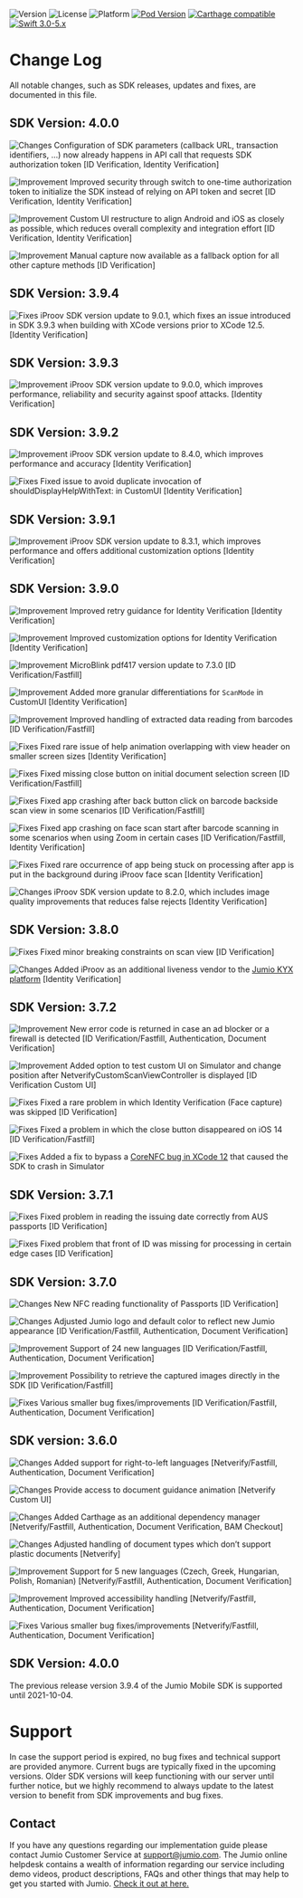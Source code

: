 ![Version](https://img.shields.io/github/v/release/Jumio/Mobile-SDK-IOS?style=flat)
![License](https://img.shields.io/cocoapods/l/JumioMobileSDK.svg?style=flat)
![Platform](https://img.shields.io/cocoapods/p/JumioMobileSDK.svg?style=flat)
[![Pod Version](https://img.shields.io/cocoapods/v/JumioMobileSDK.svg?style=flat)](https://cocoapods.org/pods/JumioMobileSDK)
[![Carthage compatible](https://img.shields.io/badge/Carthage-compatible-4BC51D.svg?style=flat)](https://github.com/Carthage/Carthage)
[![Swift 3.0-5.x](http://img.shields.io/badge/Swift-3.x,%204.x%20&%205.x-orange.svg?style=flat)](https://swift.org/)

# Change Log
All notable changes, such as SDK releases, updates and fixes, are documented in this file.

## SDK Version: __4.0.0__
![Changes](https://img.shields.io/badge/Change-blue) Configuration of SDK parameters (callback URL, transaction identifiers, ...) now already happens in API call that requests SDK authorization token [ID Verification, Identity Verification]

![Improvement](https://img.shields.io/badge/Improvement-green) Improved security through switch to one-time authorization token to initialize the SDK instead of relying on API token and secret [ID Verification, Identity Verification]

![Improvement](https://img.shields.io/badge/Improvement-green) Custom UI restructure to align Android and iOS as closely as possible, which reduces overall complexity and integration effort [ID Verification, Identity Verification]

![Improvement](https://img.shields.io/badge/Improvement-green) Manual capture now available as a fallback option for all other capture methods [ID Verification]

## SDK Version: __3.9.4__
![Fixes](https://img.shields.io/badge/Fix-success) iProov SDK version update to 9.0.1, which fixes an issue introduced in SDK 3.9.3 when building with XCode versions prior to XCode 12.5. [Identity Verification]

## SDK Version: __3.9.3__
![Improvement](https://img.shields.io/badge/Improvement-green) iProov SDK version update to 9.0.0, which improves performance, reliability and security against spoof attacks. [Identity Verification]

## SDK Version: __3.9.2__
![Improvement](https://img.shields.io/badge/Improvement-green) iProov SDK version update to 8.4.0, which improves performance and accuracy [Identity Verification]

![Fixes](https://img.shields.io/badge/Fix-success) Fixed issue to avoid duplicate invocation of shouldDisplayHelpWithText: in CustomUI [Identity Verification]

## SDK Version: __3.9.1__
![Improvement](https://img.shields.io/badge/Improvement-green) iProov SDK version update to 8.3.1, which improves performance and offers additional customization options [Identity Verification]

## SDK Version: __3.9.0__
![Improvement](https://img.shields.io/badge/Improvement-green) Improved retry guidance for Identity Verification [Identity Verification]

![Improvement](https://img.shields.io/badge/Improvement-green) Improved customization options for Identity Verification [Identity Verification]

![Improvement](https://img.shields.io/badge/Improvement-green) MicroBlink pdf417 version update to 7.3.0 [ID Verification/Fastfill]

![Improvement](https://img.shields.io/badge/Improvement-green) Added more granular differentiations for `ScanMode` in CustomUI [Identity Verification]

![Improvement](https://img.shields.io/badge/Improvement-green) Improved handling of extracted data reading from barcodes [ID Verification/Fastfill]

![Fixes](https://img.shields.io/badge/Fix-success) Fixed rare issue of help animation overlapping with view header on smaller screen sizes [Identity Verification]

![Fixes](https://img.shields.io/badge/Fix-success) Fixed missing close button on initial document selection screen [ID Verification/Fastfill]

![Fixes](https://img.shields.io/badge/Fix-success) Fixed app crashing after back button click on barcode backside scan view in some scenarios [ID Verification/Fastfill]

![Fixes](https://img.shields.io/badge/Fix-success) Fixed app crashing on face scan start after barcode scanning in some scenarios when using Zoom in certain cases [ID Verification/Fastfill, Identity Verification]

![Fixes](https://img.shields.io/badge/Fix-success) Fixed rare occurrence of app being stuck on processing after app is put in the background during iProov face scan [Identity Verification]

![Changes](https://img.shields.io/badge/Change-blue) iProov SDK version update to 8.2.0, which includes image quality improvements that reduces false rejects [Identity Verification]

## SDK Version: __3.8.0__
![Fixes](https://img.shields.io/badge/Fix-success) Fixed minor breaking constraints on scan view [ID Verification]

![Changes](https://img.shields.io/badge/Change-blue) Added iProov as an additional liveness vendor to the [Jumio KYX platform](https://www.jumio.com/kyx/) [Identity Verification]

## SDK Version: __3.7.2__
![Improvement](https://img.shields.io/badge/Improvement-green) New error code is returned in case an ad blocker or a firewall is detected [ID Verification/Fastfill, Authentication, Document Verification]

![Improvement](https://img.shields.io/badge/Improvement-green) Added option to test custom UI on Simulator and change position after NetverifyCustomScanViewController is displayed [ID Verification Custom UI]

![Fixes](https://img.shields.io/badge/Fix-success) Fixed a rare problem in which Identity Verification (Face capture) was skipped [ID Verification]

![Fixes](https://img.shields.io/badge/Fix-success) Fixed a problem in which the close button disappeared on iOS 14 [ID Verification/Fastfill]

![Fixes](https://img.shields.io/badge/Fix-success) Added a fix to bypass a [CoreNFC bug in XCode 12](https://developer.apple.com/documentation/xcode-release-notes/xcode-12_2-release-notes) that caused the SDK to crash in Simulator


## SDK Version: __3.7.1__
![Fixes](https://img.shields.io/badge/Fix-success) Fixed problem in reading the issuing date correctly from AUS passports [ID Verification]

![Fixes](https://img.shields.io/badge/Fix-success) Fixed problem that front of ID was missing for processing in certain edge cases [ID Verification]

## SDK Version: __3.7.0__
![Changes](https://img.shields.io/badge/Change-blue) New NFC reading functionality of Passports [ID Verification]

![Changes](https://img.shields.io/badge/Change-blue) Adjusted Jumio logo and default color to reflect new Jumio appearance [ID Verification/Fastfill, Authentication, Document Verification]

![Improvement](https://img.shields.io/badge/Improvement-green) Support of 24 new languages [ID Verification/Fastfill, Authentication, Document Verification]

![Improvement](https://img.shields.io/badge/Improvement-green) Possibility to retrieve the captured images directly in the SDK [ID Verification/Fastfill]

![Fixes](https://img.shields.io/badge/Fix-success) Various smaller bug fixes/improvements [ID Verification/Fastfill, Authentication, Document Verification]

## SDK version: __3.6.0__
![Changes](https://img.shields.io/badge/Change-blue) Added support for right-to-left languages [Netverify/Fastfill, Authentication, Document Verification]

![Changes](https://img.shields.io/badge/Change-blue) Provide access to document guidance animation [Netverify Custom UI]

![Changes](https://img.shields.io/badge/Change-blue) Added Carthage as an additional dependency manager [Netverify/Fastfill, Authentication, Document Verification, BAM Checkout]

![Changes](https://img.shields.io/badge/Change-blue) Adjusted handling of document types which don’t support plastic documents [Netverify]

![Improvement](https://img.shields.io/badge/Improvement-green) Support for 5 new languages (Czech, Greek, Hungarian, Polish, Romanian) [Netverify/Fastfill, Authentication, Document Verification]

![Improvement](https://img.shields.io/badge/Improvement-green) Improved accessibility handling [Netverify/Fastfill, Authentication, Document Verification]

![Fixes](https://img.shields.io/badge/Fix-success) Various smaller bug fixes/improvements [Netverify/Fastfill, Authentication, Document Verification]

## SDK Version: __4.0.0__
The previous release version 3.9.4 of the Jumio Mobile SDK is supported until 2021-10-04.

# Support
In case the support period is expired, no bug fixes and technical support are provided anymore. Current bugs are typically fixed in the upcoming versions.
Older SDK versions will keep functioning with our server until further notice, but we highly recommend to always update to the latest version to benefit from SDK improvements and bug fixes.

## Contact
If you have any questions regarding our implementation guide please contact Jumio Customer Service at support@jumio.com. The Jumio online helpdesk contains a wealth of information regarding our service including demo videos, product descriptions, FAQs and other things that may help to get you started with Jumio. [Check it out at here.](https://support.jumio.com.)
